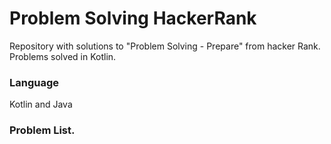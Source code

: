 # Problem Solving HackerRank

Repository with solutions to "Problem Solving - Prepare" from hacker Rank. Problems solved in Kotlin. 

### Language

Kotlin and Java

### Problem List. 





